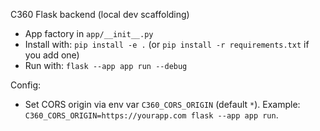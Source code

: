 C360 Flask backend (local dev scaffolding)

- App factory in `app/__init__.py`
- Install with: `pip install -e .` (or `pip install -r requirements.txt` if you add one)
- Run with: `flask --app app run --debug`

Config:
- Set CORS origin via env var `C360_CORS_ORIGIN` (default `*`). Example: `C360_CORS_ORIGIN=https://yourapp.com flask --app app run`.
